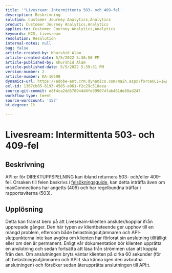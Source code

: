 ```yaml
---
title: '"Livesream: Intermittenta 503- och 409-fel'
description: Beskrivning
solution: Customer Journey Analytics,Analytics
product: Customer Journey Analytics,Analytics
applies-to: Customer Journey Analytics,Analytics
keywords: KCS, Livesream
resolution: Resolution
internal-notes: null
bug: false
article-created-by: Khurshid Alam
article-created-date: 5/5/2022 5:36:50 PM
article-published-by: Khurshid Alam
article-published-date: 5/5/2022 5:39:31 PM
version-number: 2
article-number: KA-16598
dynamics-url: https://adobe-ent.crm.dynamics.com/main.aspx?forceUCI=1&pagetype=entityrecord&etn=knowledgearticle&id=f02af4ec-99cc-ec11-a7b5-6045bd00dbbc
exl-id: 1367cb05-8193-4585-a061-f2c29c518aea
source-git-commit: e8f4ca2dd578944d4fe399074fab461de88ad247
workflow-type: tm+mt
source-wordcount: '157'
ht-degree: 1%

---
```


# Livesream: Intermittenta 503- och 409-fel

## Beskrivning


API:er för DIREKTUPPSPELNING kan ibland returnera 503- och/eller 409-fel. Orsaken till felen beskrivs i [felsökningsguide](https://github.com/AdobeDocs/analytics-1.4-apis/blob/master/docs/live-stream-api/troubleshooting.md), kan detta inträffa även om maxConnections har angetts (409) och har regelbundna träffar i rapportsviterna (503).


## Upplösning


Detta kan främst bero på att Livesream-klienten ansluter/kopplar ifrån upprepade gånger. Den här typen av klientbeteende ger upphov till en mängd problem, eftersom både belastningsutjämnaren och API-slutpunkterna inte kan avgöra om klienten har förlorat sin anslutning tillfälligt eller om den är permanent. Enligt vår dokumentation bör klienten upprätta en anslutning och sedan fortsätta att läsa från strömmen utan att koppla från den. Om anslutningen bryts väntar klienten på cirka 60 sekunder (för att belastningsutjämnaren och API:t ska känna igen den avbrutna anslutningen) och försöker sedan återupprätta anslutningen till API:t.
